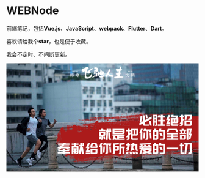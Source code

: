 # WEBNode
前端笔记，包括**Vue.js**、**JavaScript**、**webpack**、**Flutter**、**Dart**。

喜欢请给我个**star**，也是便于收藏。

我会不定时、不间断更新。

![love](assets/love.jpg)
